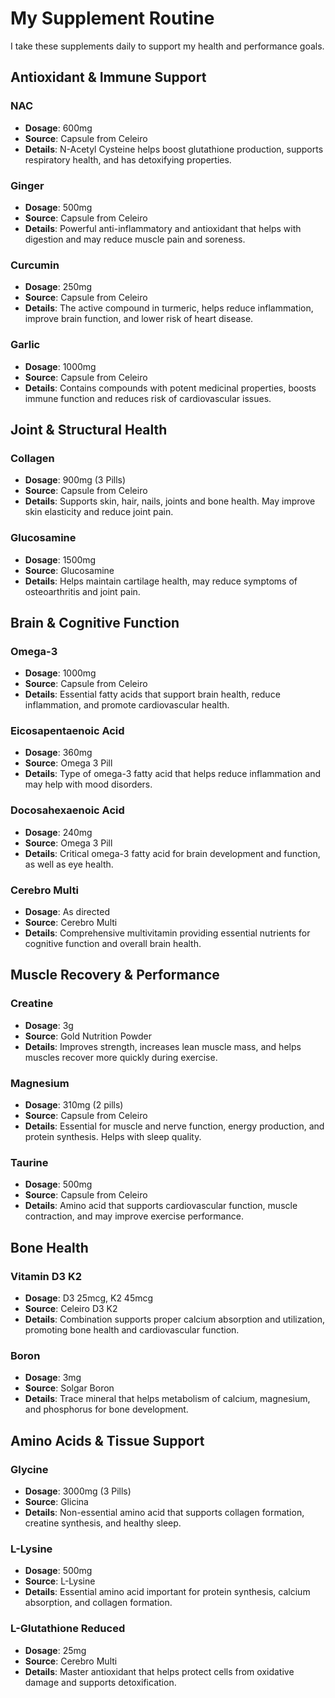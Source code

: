 # My Supplement Routine

I take these supplements daily to support my health and performance goals.

## Antioxidant & Immune Support

### NAC
- **Dosage**: 600mg
- **Source**: Capsule from Celeiro
- **Details**: N-Acetyl Cysteine helps boost glutathione production, supports respiratory health, and has detoxifying properties.

### Ginger
- **Dosage**: 500mg
- **Source**: Capsule from Celeiro
- **Details**: Powerful anti-inflammatory and antioxidant that helps with digestion and may reduce muscle pain and soreness.

### Curcumin
- **Dosage**: 250mg
- **Source**: Capsule from Celeiro
- **Details**: The active compound in turmeric, helps reduce inflammation, improve brain function, and lower risk of heart disease.

### Garlic
- **Dosage**: 1000mg
- **Source**: Capsule from Celeiro
- **Details**: Contains compounds with potent medicinal properties, boosts immune function and reduces risk of cardiovascular issues.

## Joint & Structural Health

### Collagen
- **Dosage**: 900mg (3 Pills)
- **Source**: Capsule from Celeiro
- **Details**: Supports skin, hair, nails, joints and bone health. May improve skin elasticity and reduce joint pain.

### Glucosamine
- **Dosage**: 1500mg
- **Source**: Glucosamine
- **Details**: Helps maintain cartilage health, may reduce symptoms of osteoarthritis and joint pain.

## Brain & Cognitive Function

### Omega-3
- **Dosage**: 1000mg
- **Source**: Capsule from Celeiro
- **Details**: Essential fatty acids that support brain health, reduce inflammation, and promote cardiovascular health.

### Eicosapentaenoic Acid
- **Dosage**: 360mg
- **Source**: Omega 3 Pill
- **Details**: Type of omega-3 fatty acid that helps reduce inflammation and may help with mood disorders.

### Docosahexaenoic Acid
- **Dosage**: 240mg
- **Source**: Omega 3 Pill
- **Details**: Critical omega-3 fatty acid for brain development and function, as well as eye health.

### Cerebro Multi
- **Dosage**: As directed
- **Source**: Cerebro Multi
- **Details**: Comprehensive multivitamin providing essential nutrients for cognitive function and overall brain health.

## Muscle Recovery & Performance

### Creatine
- **Dosage**: 3g
- **Source**: Gold Nutrition Powder
- **Details**: Improves strength, increases lean muscle mass, and helps muscles recover more quickly during exercise.

### Magnesium
- **Dosage**: 310mg (2 pills)
- **Source**: Capsule from Celeiro
- **Details**: Essential for muscle and nerve function, energy production, and protein synthesis. Helps with sleep quality.

### Taurine
- **Dosage**: 500mg
- **Source**: Capsule from Celeiro
- **Details**: Amino acid that supports cardiovascular function, muscle contraction, and may improve exercise performance.

## Bone Health

### Vitamin D3 K2
- **Dosage**: D3 25mcg, K2 45mcg
- **Source**: Celeiro D3 K2
- **Details**: Combination supports proper calcium absorption and utilization, promoting bone health and cardiovascular function.

### Boron
- **Dosage**: 3mg
- **Source**: Solgar Boron
- **Details**: Trace mineral that helps metabolism of calcium, magnesium, and phosphorus for bone development.

## Amino Acids & Tissue Support

### Glycine
- **Dosage**: 3000mg (3 Pills)
- **Source**: Glicina
- **Details**: Non-essential amino acid that supports collagen formation, creatine synthesis, and healthy sleep.

### L-Lysine
- **Dosage**: 500mg
- **Source**: L-Lysine
- **Details**: Essential amino acid important for protein synthesis, calcium absorption, and collagen formation.

### L-Glutathione Reduced
- **Dosage**: 25mg
- **Source**: Cerebro Multi
- **Details**: Master antioxidant that helps protect cells from oxidative damage and supports detoxification.